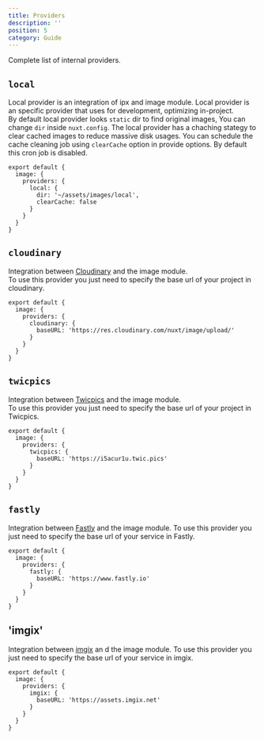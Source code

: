 ```yaml
---
title: Providers
description: ''
position: 5
category: Guide
---
```


Complete list of internal providers.

## `local`

Local provider is an integration of ipx and image module. Local provider is an specific provider that uses for development, optimizing in-project.  
By default local provider looks `static` dir to find original images, You can change `dir` inside `nuxt.config`.
The local provider has a chaching stategy to clear cached images to reduce massive disk usages. You can schedule the cache cleaning job using `clearCache` option in provide options. By default this cron job is disabled.

```js{}[nuxt.config.js]
export default {
  image: {
    providers: {
      local: {
        dir: '~/assets/images/local',
        clearCache: false
      }
    }
  }
}
```

## `cloudinary`

Integration between [Cloudinary](https://cloudinary.com) and the image module.  
To use this provider you just need to specify the base url of your project in cloudinary.

```js{}[nuxt.config.js]
export default {
  image: {
    providers: {
      cloudinary: {
        baseURL: 'https://res.cloudinary.com/nuxt/image/upload/'
      }
    }
  }
}
```

## `twicpics`

Integration between [Twicpics](https://www.twicpics.com) and the image module.  
To use this provider you just need to specify the base url of your project in Twicpics.

```js{}[nuxt.config.js]
export default {
  image: {
    providers: {
      twicpics: {
        baseURL: 'https://i5acur1u.twic.pics'
      }
    }
  }
}
```

## `fastly`

Integration between [Fastly](https://docs.fastly.com/en/guides/image-optimization-api)
and the image module. To use this provider you just need to specify the base url
of your service in Fastly.

```js{}[nuxt.config.js]
export default {
  image: {
    providers: {
      fastly: {
        baseURL: 'https://www.fastly.io'
      }
    }
  }
}
```

## 'imgix'

Integration between [imgix](https://docs.imgix.com/) an d the image module. To use this provider you just need to specify the base url of your service in imgix.

```js{}[nuxt.config.js]
export default {
  image: {
    providers: {
      imgix: {
        baseURL: 'https://assets.imgix.net'
      }
    }
  }
}
```
